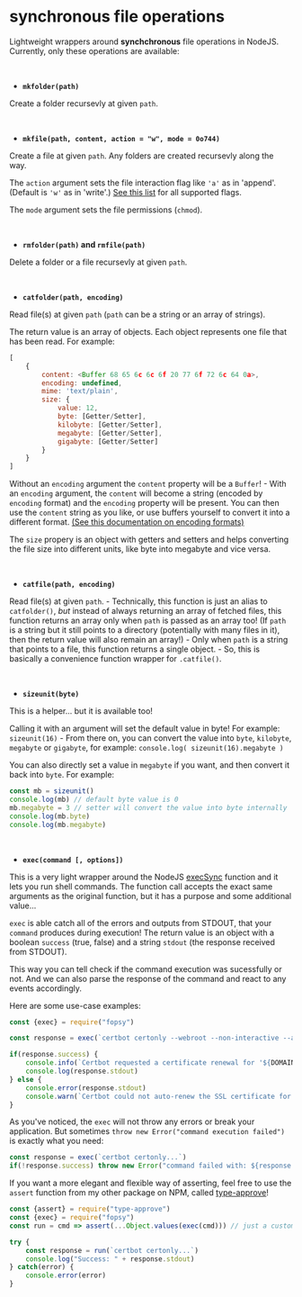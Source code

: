 # synchronous file operations

Lightweight wrappers around **synchchronous** file operations in NodeJS. Currently, only these operations are available:


<br>

- **`mkfolder(path)`**

Create a folder recursevly at given `path`.


<br>

- **`mkfile(path, content, action = "w", mode = 0o744)`**

Create a file at given `path`. Any folders are created recursevly along the way.

The `action` argument sets the file interaction flag like `'a'` as in 'append'. (Default is `'w'` as in 'write'.) [See this list](https://nodejs.org/api/fs.html#file-system-flags) for all supported flags.

The `mode` argument sets the file permissions (`chmod`).


<br>

- **`rmfolder(path)` and `rmfile(path)`**

Delete a folder or a file recursevly at given `path`.


<br>

- **`catfolder(path, encoding)`**

Read file(s) at given `path` (`path` can be a string or an array of strings).

The return value is an array of objects. Each object represents one file that has been read. For example:

```js
[
    {
        content: <Buffer 68 65 6c 6c 6f 20 77 6f 72 6c 64 0a>,
        encoding: undefined,
        mime: 'text/plain',
        size: {
            value: 12,
            byte: [Getter/Setter],
            kilobyte: [Getter/Setter],
            megabyte: [Getter/Setter],
            gigabyte: [Getter/Setter]
        }
    }
]
```

Without an `encoding` argument the `content` property will be a `Buffer`! - With an `encoding` argument, the `content` will become a string (encoded by `encoding` format) and the `encoding` property will be present. You can then use the `content` string as you like, or use buffers yourself to convert it into a different format. [(See this documentation on encoding formats)](https://nodejs.org/docs/latest/api/buffer.html#buffers-and-character-encodings)

The `size` propery is an object with getters and setters and helps converting the file size into different units, like byte into megabyte and vice versa.


<br>

- **`catfile(path, encoding)`**

Read file(s) at given `path`. - Technically, this function is just an alias to `catfolder()`, *but* instead of always returning an array of fetched files, this function returns an array only when `path` is passed as an array too! (If `path` is a string but it still points to a directory (potentially with many files in it), then the return value will also remain an array!) - Only when `path` is a string that points to a file, this function returns a single object. - So, this is basically a convenience function wrapper for `.catfile()`.


<br>

- **`sizeunit(byte)`**

This is a helper... but it is available too!

Calling it with an argument will set the default value in byte! For example: `sizeunit(16)` - From there on, you can convert the value into `byte`, `kilobyte`, `megabyte` or `gigabyte`, for example: `console.log( sizeunit(16).megabyte )`

You can also directly set a value in `megabyte` if you want, and then convert it back into `byte`. For example:

```js
const mb = sizeunit()
console.log(mb) // default byte value is 0
mb.megabyte = 3 // setter will convert the value into byte internally
console.log(mb.byte)
console.log(mb.megabyte)
```


<br>

- **`exec(command [, options])`**

This is a very light wrapper around the NodeJS [execSync](https://nodejs.org/api/child_process.html#child_processexecsynccommand-options) function and it lets you run shell commands. The function call accepts the exact same arguments as the original function, but it has a purpose and some additional value...

`exec` is able catch all of the errors and outputs from STDOUT, that your `command` produces during execution! The return value is an object with a boolean `success` (true, false) and a string `stdout` (the response received from STDOUT).

This way you can tell check if the command execution was sucessfully or not. And we can also parse the response of the command and react to any events accordingly.

Here are some use-case examples:

```js
const {exec} = require("fopsy")

const response = exec(`certbot certonly --webroot --non-interactive --agree-tos -m ${EMAIL} -w '${CHALLENGE_SAVEDIR}' -d ${DOMAIN} --work-dir '${ROOTPATH}' --deploy-hook '${RENEW_CALLBACK}'`)

if(response.success) {
    console.info(`Certbot requested a certificate renewal for '${DOMAIN}'. Server will be reloaded after the cert update.`)
    console.log(response.stdout)
} else {
    console.error(response.stdout)
    console.warn(`Certbot could not auto-renew the SSL certificate for '${DOMAIN}'! Please inspect the server logs and resolve this issues manually!`)
}
```

As you've noticed, the `exec` will not throw any errors or break your application. But sometimes `throw new Error("command execution failed")` is exactly what you need:

```js
const response = exec(`certbot certonly...`)
if(!response.success) throw new Error("command failed with: ${response.stdout}")
```

If you want a more elegant and flexible way of asserting, feel free to use the `assert` function from my other package on NPM, called [type-approve](https://www.npmjs.com/package/type-approve)!

```js
const {assert} = require("type-approve")
const {exec} = require("fopsy")
const run = cmd => assert(...Object.values(exec(cmd))) // just a custom shortcut to calling assert with condition and message arguments

try {
    const response = run(`certbot certonly...`)
    console.log("Success: " + response.stdout)
} catch(error) {
    console.error(error)
}
```
